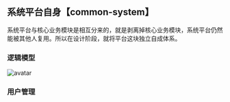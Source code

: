 ## 系统平台自身【common-system】
系统平台与核心业务模块是相互分来的，就是剥离掉核心业务模块，系统平台仍然能被其他人复用。所以在设计阶段，就将平台这块独立自成体系。

### 逻辑模型

 ![avatar](https://github.com/rothschil/static/raw/master/UOO角色权限设计V0.2.jpg)

### 用户管理
